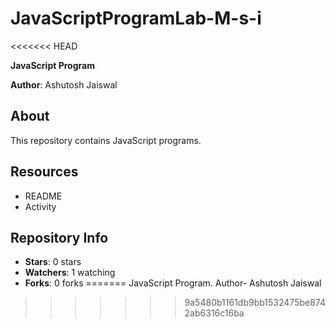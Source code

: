 # JavaScriptProgramLab-M-s-i
<<<<<<< HEAD

**JavaScript Program**

**Author**: Ashutosh Jaiswal

## About
This repository contains JavaScript programs.

## Resources
- README
- Activity

## Repository Info
- **Stars**: 0 stars
- **Watchers**: 1 watching
- **Forks**: 0 forks
=======
JavaScript Program.
Author- Ashutosh Jaiswal
>>>>>>> 9a5480b1161db9bb1532475be8742ab6316c16ba
